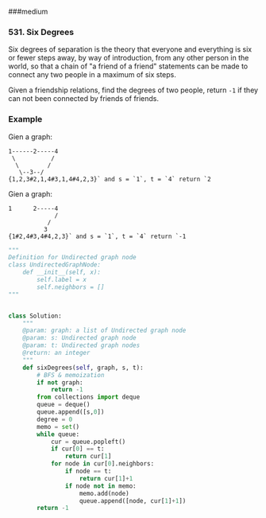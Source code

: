 ###medium

### 531. Six Degrees

Six degrees of separation is the theory that everyone and everything is six or fewer steps away, by way of introduction, from any other person in the world, so that a chain of "a friend of a friend" statements can be made to connect any two people in a maximum of six steps.

Given a friendship relations, find the degrees of two people, return `-1` if they can not been connected by friends of friends.

### Example

Gien a graph:

```
1------2-----4
 \          /
  \        /
   \--3--/
{1,2,3#2,1,4#3,1,4#4,2,3}` and s = `1`, t = `4` return `2
```

Gien a graph:

```
1      2-----4
             /
           /
          3
{1#2,4#3,4#4,2,3}` and s = `1`, t = `4` return `-1
```

```python
"""
Definition for Undirected graph node
class UndirectedGraphNode:
    def __init__(self, x):
        self.label = x
        self.neighbors = []
"""


class Solution:
    """
    @param: graph: a list of Undirected graph node
    @param: s: Undirected graph node
    @param: t: Undirected graph nodes
    @return: an integer
    """
    def sixDegrees(self, graph, s, t):
        # BFS & memoization
        if not graph:
            return -1
        from collections import deque
        queue = deque()
        queue.append([s,0])
        degree = 0
        memo = set()
        while queue:
            cur = queue.popleft()
            if cur[0] == t:
                return cur[1]
            for node in cur[0].neighbors:
                if node == t:
                    return cur[1]+1
                if node not in memo:
                    memo.add(node)
                    queue.append([node, cur[1]+1])
        return -1
            
            
```

